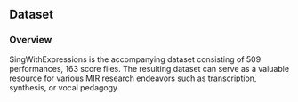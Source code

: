 ## Dataset
### Overview
SingWithExpressions is the accompanying dataset consisting of 509 performances, 163 score files. The resulting dataset can serve as a valuable resource for various MIR research endeavors such as transcription, synthesis, or vocal pedagogy.


